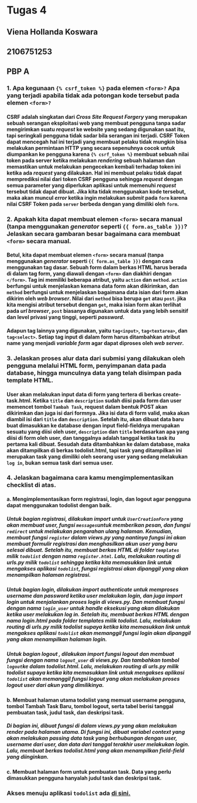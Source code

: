 # Tugas 4

## Viena Hollanda Koswara
## 2106751253
## PBP A

### 1. Apa kegunaan `{% csrf_token %}` pada elemen `<form>?` Apa yang terjadi apabila tidak ada potongan kode tersebut pada elemen `<form>?`
#### CSRF adalah singkatan dari *Cross Site Request Forgery* yang merupakan sebuah serangan eksploitasi web yang membuat pengguna tanpa sadar mengirimkan suatu *request* ke website yang sedang digunakan saat itu, tapi seringkali pengguna tidak sadar bila serangan ini terjadi. CSRF Token dapat mencegah hal ini terjadi yang membuat pelaku tidak mungkin bisa melakukan permintaan HTTP yang secara sepenuhnya cocok untuk diumpankan ke pengguna karena `{% csrf_token %}` membuat sebuah nilai token pada server ketika melakukan *rendering* sebuah halaman dan memastikan untuk melakukan pengecekan kembali terhadap token ini ketika ada *request* yang dilakukan. Hal ini membuat pelaku tidak dapat memprediksi nilai dari token CSRF pengguna sehingga *request* dengan semua parameter yang diperlukan aplikasi untuk memenuhi *request* tersebut tidak dapat dibuat. Jika kita tidak menggunakan kode tersebut, maka akan muncul *error* ketika ingin melakukan *submit* pada `form` karena nilai CSRF Token pada `server` berbeda dengan yang dimiliki oleh `form`.
 
### 2. Apakah kita dapat membuat elemen `<form>` secara manual (tanpa menggunakan *generator* seperti `{{ form.as_table }})`? Jelaskan secara gambaran besar bagaimana cara membuat `<form>` secara manual.
#### Betul, kita dapat membuat elemen `<form>` secara manual (tanpa menggunakan *generator* seperti `{{ form.as_table }})` dengan cara menggunakan tag dasar. Sebuah form dalam berkas HTML harus berada di dalam tag form, yang diawali dengan `<form>` dan diakhiri dengan `</form>`. Tag ini memiliki beberapa atribut, yaitu `action` dan `method`. `action` berfungsi untuk menjelaskan kemana data form akan dikirimkan, dan `method` berfungsi untuk menjelaskan bagaimana data isian dari form akan dikirim oleh *web browser*. Nilai dari `method` bisa berupa `get` atau `post`. jika kita mengisi atribut tersebut dengan `get`, maka isian form akan terlihat pada *url browser*, `post` biasanya digunakan untuk data yang lebih sensitif dan level privasi yang tinggi, seperti *password*.
#### Adapun tag lainnya yang digunakan, yaitu `tag<input>`, `tag<textarea>`, dan `tag<select>`. Setiap tag input di dalam form harus ditambahkan atribut name yang menjadi *variable form* agar dapat diproses oleh *web server*.
  
### 3. Jelaskan proses alur data dari submisi yang dilakukan oleh pengguna melalui HTML form, penyimpanan data pada database, hingga munculnya data yang telah disimpan pada template HTML.
#### User akan melakukan input data di form yang tertera di berkas create-task.html. Ketika `title` dan `description` sudah diisi pada form dan user memencet tombol `Tambah Task`, request dalam bentuk POST akan dikirimkan dan juga isi dari formnya. Jika isi data di form valid, maka akan diambil isi dari `title` dan `description`. Setelah itu, akan dibuat data baru buat dimasukkan ke database dengan input field-fieldnya merupakan sesuatu yang diisi oleh user, `description` dan `title` berdasarkan apa yang diisi di form oleh user, dan tanggalnya adalah tanggal ketika task itu pertama kali dibuat. Sesudah data ditambahkan ke dalam database, maka akan ditampilkan di berkas todolist.html, tapi task yang ditampilkan ini merupakan task yang dimiliki oleh seorang user yang sedang melakukan `log in`, bukan semua task dari semua user.
  
### 4.  Jelaskan bagaimana cara kamu mengimplementasikan checklist di atas.
#### a. Mengimplementasikan form registrasi, login, dan logout agar pengguna dapat menggunakan todolist dengan baik.
##### Untuk bagian registrasi, dilakukan import untuk `UserCreationForm` yang akan membuat user, fungsi `messages`untuk memberikan pesan, dan fungsi `redirect` untuk melakukan pengarahan ulang halaman. Kemudian, membuat fungsi `register` dalam views.py yang nantinya fungsi ini akan membuat formulir registrasi dan menghasilkan akun user yang baru selesai dibuat. Setelah itu, membuat berkas HTML di folder `templates` milik `todolist` dengan nama `register.html`. Lalu, melakukan routing di urls.py milik `todolist` sehingga ketika kita memasukkan link untuk mengakses aplikasi `todolist`, fungsi registrasi akan dipanggil yang akan menampilkan halaman registrasi.
##### Untuk bagian login, dilakukan import authenticate untuk memproses username dan password ketika user melakukan login, dan juga import login untuk menjalankan proses login di views.py. Dan membuat fungsi dengan nama `login_user` untuk *handle* eksekusi yang akan dilakukan ketika user melakukan *log in*. Setelah itu, membuat berkas HTML dengan nama login.html pada folder templates milik todolist. Lalu, melakukan routing di urls.py milik todolist supaya ketika kita memasukkan link untuk mengakses aplikasi `todolist` akan memanggil fungsi login akan dipanggil yang akan menampilkan halaman login.
##### Untuk bagian logout , dilakukan import fungsi logout dan membuat fungsi dengan nama `logout_user` di views.py. Dan tambahkan tombol `logout`ke dalam todolist.html. Lalu, melakukan routing di urls.py milik todolist supaya ketika kita memasukkan link untuk mengakses aplikasi `todolist` akan memanggil fungsi logout yang akan melakukan proses logout user dari akun yang dimilikinya.

#### b. Membuat halaman utama todolist yang memuat username pengguna, tombol Tambah Task Baru, tombol logout, serta tabel berisi tanggal pembuatan task, judul task, dan deskripsi task.
##### Di bagian ini, dibuat fungsi di dalam views.py yang akan melakukan render pada halaman utama. Di fungsi ini, dibuat variabel context yang akan melakukan passing data task yang berhubungan dengan user, username dari user, dan data dari tanggal terakhir user melakukan login. Lalu, membuat berkas todolist.html yang akan menampilkan field-field yang diinginkan.

#### c. Membuat halaman form untuk pembuatan task. Data yang perlu dimasukkan pengguna hanyalah judul task dan deskripsi task.

  
### Akses menuju aplikasi `todolist` ada [di sini.](https://tugas2viena.herokuapp.com/todolist/login/)
 
